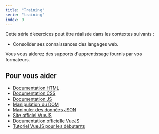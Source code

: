 ```yaml
---
title: "Training"
serie: "training"
index: 9
---
```


Cette série d’exercices peut être réalisée dans les contextes suivants :

- Consolider ses connaissances des langages web.

Vous vous aiderez des supports d'apprentissage fournis par vos formateurs.

## Pour vous aider

- [Documentation HTML](https://developer.mozilla.org/fr/docs/Learn/HTML)
- [Documentation CSS](https://developer.mozilla.org/fr/docs/Web/CSS)
- [Documentation JS](https://developer.mozilla.org/fr/docs/Web/JavaScript/Guide)
- [Manipulation du DOM](https://developer.mozilla.org/fr/docs/Learn/JavaScript/Client-side_web_APIs/Manipulating_documents)
- [Manipuler des données JSON](https://developer.mozilla.org/fr/docs/Learn/JavaScript/Objects/JSON)
- [Site officiel VueJS](https://vuejs.org/)
- [Documentation officielle VueJS](https://vuejs.org/guide/introduction.html)
- [Tutoriel VueJS pour les débutants](https://www.gekkode.com/developpement/tutoriel-vuejs-3-pour-les-debutants/)
